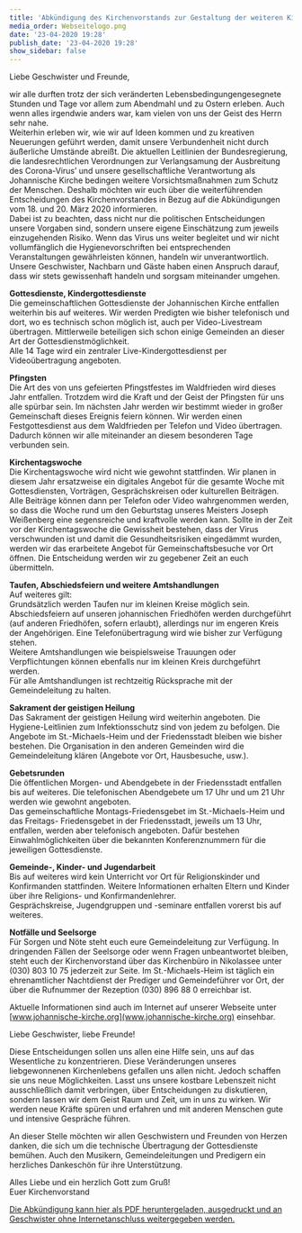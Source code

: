 ```yaml
---
title: 'Abkündigung des Kirchenvorstands zur Gestaltung der weiteren Kirchenarbeit bis zum Kirchentag'
media_order: Webseitelogo.png
date: '23-04-2020 19:28'
publish_date: '23-04-2020 19:28'
show_sidebar: false
---
```


Liebe Geschwister und Freunde,

wir alle durften trotz der sich veränderten Lebensbedingungengesegnete Stunden und Tage vor allem zum Abendmahl und zu Ostern erleben. Auch wenn alles irgendwie anders war, kam vielen von uns der Geist des Herrn sehr nahe.<br>
Weiterhin erleben wir, wie wir auf Ideen kommen und zu kreativen Neuerungen geführt werden, damit unsere Verbundenheit nicht durch äußerliche Umstände abreißt. Die aktuellen Leitlinien der Bundesregierung, die landesrechtlichen Verordnungen zur Verlangsamung der Ausbreitung des Corona-Virus’ und unsere gesellschaftliche Verantwortung als Johannische Kirche bedingen weitere Vorsichtsmaßnahmen zum Schutz der Menschen. Deshalb möchten wir euch über die weiterführenden Entscheidungen des Kirchenvorstandes in Bezug auf die Abkündigungen vom 18. und 20. März 2020 informieren.<br>
Dabei ist zu beachten, dass nicht nur die politischen Entscheidungen unsere Vorgaben sind, sondern unsere eigene Einschätzung zum jeweils einzugehenden Risiko. Wenn das Virus uns weiter begleitet und wir nicht vollumfänglich die Hygienevorschriften bei entsprechenden Veranstaltungen gewährleisten können, handeln wir unverantwortlich. Unsere Geschwister, Nachbarn und Gäste haben einen Anspruch darauf, dass wir stets gewissenhaft handeln und sorgsam miteinander umgehen.

**Gottesdienste, Kindergottesdienste**<br>
Die gemeinschaftlichen Gottesdienste der Johannischen Kirche entfallen weiterhin bis auf weiteres. Wir werden Predigten wie bisher telefonisch und dort, wo es technisch schon möglich ist, auch per Video-Livestream übertragen. Mittlerweile beteiligen sich schon einige Gemeinden an dieser Art der Gottesdienstmöglichkeit.<br>
Alle 14 Tage wird ein zentraler Live-Kindergottesdienst per Videoübertragung angeboten.

**Pfingsten**<br>
Die Art des von uns gefeierten Pfingstfestes im Waldfrieden wird dieses Jahr entfallen. Trotzdem wird die Kraft und der Geist der Pfingsten für uns alle spürbar sein. Im nächsten Jahr werden wir bestimmt wieder in großer Gemeinschaft dieses Ereignis feiern können. Wir werden einen Festgottesdienst aus dem Waldfrieden per Telefon und Video übertragen. Dadurch können wir alle miteinander an diesem besonderen Tage verbunden sein.

**Kirchentagswoche**<br>
Die Kirchentagswoche wird nicht wie gewohnt stattfinden. Wir planen in diesem Jahr ersatzweise ein digitales Angebot für die gesamte Woche mit Gottesdiensten, Vorträgen, Gesprächskreisen oder kulturellen Beiträgen. Alle Beiträge können dann per Telefon oder Video wahrgenommen werden, so dass die Woche rund um den Geburtstag unseres Meisters Joseph Weißenberg eine segensreiche und kraftvolle werden kann. Sollte in der Zeit vor der Kirchentagswoche die Gewissheit bestehen, dass der Virus verschwunden ist und damit die Gesundheitsrisiken eingedämmt wurden, werden wir das erarbeitete Angebot für Gemeinschaftsbesuche vor Ort öffnen. Die Entscheidung werden wir zu gegebener Zeit an euch übermitteln.

**Taufen, Abschiedsfeiern und weitere Amtshandlungen**<br>
Auf weiteres gilt:<br>
Grundsätzlich werden Taufen nur im kleinen Kreise möglich sein. Abschiedsfeiern auf unseren johannischen Friedhöfen werden durchgeführt (auf anderen Friedhöfen, sofern erlaubt), allerdings nur im engeren Kreis der Angehörigen. Eine Telefonübertragung wird wie bisher zur Verfügung stehen.<br>
Weitere Amtshandlungen wie beispielsweise Trauungen oder Verpflichtungen können ebenfalls nur im kleinen Kreis durchgeführt werden.<br>
Für alle Amtshandlungen ist rechtzeitig Rücksprache mit der Gemeindeleitung zu halten.

**Sakrament der geistigen Heilung**<br>
Das Sakrament der geistigen Heilung wird weiterhin angeboten. Die Hygiene-Leitlinien zum Infektionsschutz sind von jedem zu befolgen. Die Angebote im St.-Michaels-Heim und der Friedensstadt bleiben wie bisher bestehen. Die Organisation in den anderen Gemeinden wird die Gemeindeleitung klären (Angebote vor Ort, Hausbesuche, usw.).

**Gebetsrunden**<br>
Die öffentlichen Morgen- und Abendgebete in der Friedensstadt entfallen bis auf weiteres. Die telefonischen Abendgebete um 17 Uhr und um 21 Uhr werden wie gewohnt angeboten.<br>
Das gemeinschaftliche Montags-Friedensgebet im St.-Michaels-Heim und das Freitags- Friedensgebet in der Friedensstadt, jeweils um 13 Uhr, entfallen, werden aber telefonisch angeboten. Dafür bestehen Einwahlmöglichkeiten über die bekannten Konferenznummern für die jeweiligen Gottesdienste.

**Gemeinde-, Kinder- und Jugendarbeit**<br>
Bis auf weiteres wird kein Unterricht vor Ort für Religionskinder und Konfirmanden stattfinden. Weitere Informationen erhalten Eltern und Kinder über ihre Religions- und Konfirmandenlehrer.<br>
Gesprächskreise, Jugendgruppen und -seminare entfallen vorerst bis auf weiteres.

**Notfälle und Seelsorge**<br>
Für Sorgen und Nöte steht euch eure Gemeindeleitung zur Verfügung. In
dringenden Fällen der Seelsorge oder wenn Fragen unbeantwortet bleiben,
steht euch der Kirchenvorstand über das Kirchenbüro in Nikolassee unter
(030) 803 10 75 jederzeit zur Seite. Im St.-Michaels-Heim ist täglich ein ehrenamtlicher Nachtdienst der Prediger und Gemeindeführer vor Ort, der über die Rufnummer der Rezeption (030) 896 88 0 erreichbar ist.

Aktuelle Informationen sind auch im Internet auf unserer Webseite unter [www.johannische-kirche.org](www.johannische-kirche.org) einsehbar.

Liebe Geschwister, liebe Freunde!

Diese Entscheidungen sollen uns allen eine Hilfe sein, uns auf das Wesentliche zu konzentrieren. Diese Veränderungen unseres liebgewonnenen Kirchenlebens gefallen uns allen nicht. Jedoch schaffen sie uns neue Möglichkeiten.
Lasst uns unsere kostbare Lebenszeit nicht ausschließlich damit verbringen, über Entscheidungen zu diskutieren, sondern lassen wir dem Geist Raum und Zeit, um in uns zu wirken. Wir werden neue Kräfte spüren und erfahren und mit anderen Menschen gute und intensive Gespräche führen.

An dieser Stelle möchten wir allen Geschwistern und Freunden von Herzen danken, die sich um die technische Übertragung der Gottesdienste bemühen. Auch den Musikern, Gemeindeleitungen und Predigern ein herzliches Dankeschön für ihre Unterstützung.

Alles Liebe und ein herzlich Gott zum Gruß!<br>Euer Kirchenvorstand


[Die Abkündigung kann hier als PDF heruntergeladen, ausgedruckt und an Geschwister ohne Internetanschluss weitergegeben werden.](https://cloud.johannische-kirche.org/index.php/s/LPbGHMW3p6BNJYo)